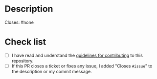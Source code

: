 <!--
  PLEASE READ THE CODE OF CONDUCT (https://github.com/Strappazzon/.github/blob/-/CODE_OF_CONDUCT.md)
  AND CONTRIBUTING GUIDELINES (https://github.com/Strappazzon/jekyll-spoiler/blob/-/.github/CONTRIBUTING.md)
  BEFORE SUBMITTING A PULL REQUEST
-->

# Description

<!--
  Replace "#none" with a link to the issue closed/fixed by this Pull Request.
  Remove the line if not applicable.
-->
Closes: #none

<!-- Describe your Pull Request -->

# Check list

<!--
  Add an x in each box below.
  Example: [x] Lorem ipsum.
-->

- [ ] I have read and understand the [guidelines for contributing](https://github.com/Strappazzon/jekyll-spoiler/blob/-/.github/CONTRIBUTING.md) to this repository.
- [ ] If this PR closes a ticket or fixes any issue, I added "Closes `#issue`" to the description or my commit message.
